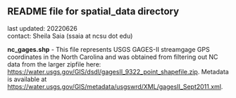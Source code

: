## README file for spatial\_data directory ##

last updated: 20220626<br/>
contact: Sheila Saia (ssaia at ncsu dot edu)

**nc_gages.shp** - This file represents USGS GAGES-II streamgage GPS coordinates in the North Carolina and was obtained from filtering out NC data from the larger zipfile here: https://water.usgs.gov/GIS/dsdl/gagesII_9322_point_shapefile.zip. Metadata is available at https://water.usgs.gov/GIS/metadata/usgswrd/XML/gagesII_Sept2011.xml.

